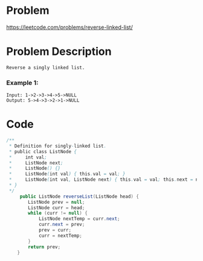 # Problem
https://leetcode.com/problems/reverse-linked-list/
# Problem Description
```
Reverse a singly linked list.
```
### Example 1:
```
Input: 1->2->3->4->5->NULL
Output: 5->4->3->2->1->NULL
```

# Code
```java
/**
 * Definition for singly-linked list.
 * public class ListNode {
 *     int val;
 *     ListNode next;
 *     ListNode() {}
 *     ListNode(int val) { this.val = val; }
 *     ListNode(int val, ListNode next) { this.val = val; this.next = next; }
 * }
 */
     public ListNode reverseList(ListNode head) {
        ListNode prev = null;
        ListNode curr = head;
        while (curr != null) {
            ListNode nextTemp = curr.next;
            curr.next = prev;
            prev = curr;
            curr = nextTemp;
        }
        return prev;
    }
```
